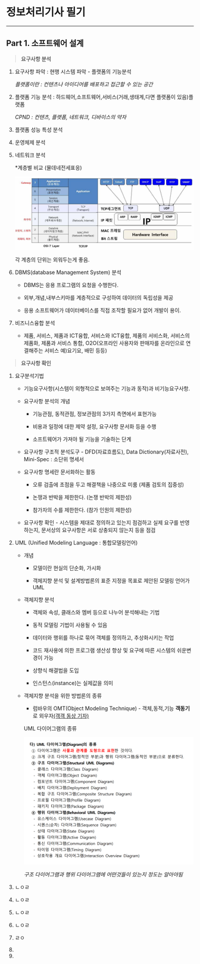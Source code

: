 # 정보처리기사 필기

---

## Part 1. 소프트웨어 설계

> **요구사항 분석**

1. 요구사항 파악 : 현행 시스템 파악 - 플랫폼의 기능분석
   
   *플랫폼이란 : 컨텐츠나 아이디어를 배포하고 접근할 수 있는 공간*

2. 플랫폼 기능 분석 : 하드웨어,소프트웨어,서비스(거래,생태계,다면 플랫폼이 있음)플랫폼
   
   *CPND : 컨텐츠, 플랫폼, 네트워크, 디바이스의 약자*

3. 플랫폼 성능 특성 분석

4. 운영체제 분석

5. 네트워크 분석
   
   *계층별 비교 (물데네전세표응)
   
   ![](images/2023-06-20-13-03-59-image.png)
   
   각 계층의 단위는 외워두는게 좋음.

6. DBMS(database Management System) 분석
   
   - DBMS는 응용 프로그램의 요청을 수행한다.
   
   - 외부,개념,내부스키마를 계층적으로 구성하여 데이터의 독립성을 제공
   
   - 응용 소프트웨어가 데이터베이스를 직접 조작할 필요가 없어 개발이 용이.

7. 비즈니스융합 분석
   
   - 제품, 서비스,  제품과 ICT융합, 서비스와 ICT융합, 제품의 서비스화, 서비스의 제품화, 제품과 서비스 통합, O2O(오프라인 사용자와 판매자를 온라인으로 연결해주는 서비스 예)요기요, 배민 등등)

> **요구사항 확인**

1. 요구분석기법
   
   - 기능요구사항(시스템이 외형적으로 보여주는 기능과 동작)과 비기능요구사항.
   
   - 요구사항 분석의 개념
     
     - 기능관점, 동적관점, 정보관점의 3가지 측면에서 표현가능
     
     - 비용과 일정에 대한 제약 설정, 요구사항 문서화 등을 수행
     
     - 소프트웨어가 가져야 될 기능을 기술하는 단계
   
   - 요구사항 구조적 분석도구 - DFD(자료흐름도), Data Dictionary(자료사전), Mini-Spec : 소단위 명세서
   
   - 요구사항 명세란 문서화하는 활동
     
     - 오류 검출에 초점을 두고 해결책을 나중으로 미룸 (제품 검토의 집중성)
     
     - 논쟁과 반박을 제한한다. (논쟁 반박의 제한성)
     
     - 참가자의 수를 제한한다. (참가 인원의 제한성)
   
   - 요구사항 확인 - 시스템을 제대로 정의하고 있는지 점검하고 실제 요구를 반영하는지, 문서상의 요구사항은 서로 상충되지 않는지 등을 점검

2. UML (Unified Modeling Language : 통합모델링언어)
   
   - 개념
     
     - 모델이란 현실의 단순화, 가시화
     
     - 객체지향 분석 및 설계방법론의 표준 지정을 목표로 제안된 모델링 언어가 UML
   
   - 객체지향 분석
     
     - 객체와 속성, 클래스와 멤버 등으로 나누어 분석해내는 기법
     
     - 동적 모델링 기법이 사용될 수 있음
     
     - 데이터와 행위를 하나로 묶어 객체를 정의하고, 추상화시키는 작업
     
     - 코드 재사용에 의한 프로그램 생산성 향상 및 요구에 따른 시스템의 쉬운변경이 가능
     
     - 상향식 해결법을 도입
     
     - 인스턴스(instance)는 실제값을 의미
   
   - 객체지향 분석을 위한 방법론의 종류
     
     - 럼바우의 OMT(Object Modeling Technique) - 객체,동적,기능 **객동기**로 외우자<u>(객객 동상 기자)</u>
     
     UML 다이어그램의 종류
     
     ![](images/2023-06-22-102819.png)
     
     *구조 다이어그램과 행위 다이어그램에 어떤것들이 있는지 정도는 알아야됨*

3. ㄴㅇㄹ

4. ㄴㅇㄹ

5. ㄴㅇㄹ

6. ㄴㅇㄹ

7. ㄹㅇ

8. 

9. 
